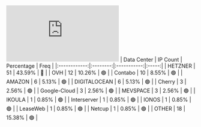 ![Diagramm](https://github.com/obajay/StateSync-snapshots/blob/main/Projects/Kyve/1/README.md)
| Data Center | IP Count | Percentage | Freq |
|:------------:|:--------:|:-----------:|:-----:|
| HETZNER | 51 | 43.59% | 🔴 |
| OVH | 12 | 10.26% | 🟢 |
| Contabo | 10 | 8.55% | 🟢 |
| AMAZON | 6 | 5.13% | 🟢 |
| DIGITALOCEAN | 6 | 5.13% | 🟢 |
| Cherry | 3 | 2.56% | 🟢 |
| Google-Cloud | 3 | 2.56% | 🟢 |
| MEVSPACE | 3 | 2.56% | 🟢 |
| IKOULA | 1 | 0.85% | 🟢 |
| Interserver | 1 | 0.85% | 🟢 |
| IONOS | 1 | 0.85% | 🟢 |
| LeaseWeb | 1 | 0.85% | 🟢 |
| Netcup | 1 | 0.85% | 🟢 |
| OTHER | 18 | 15.38% | 🟢 |